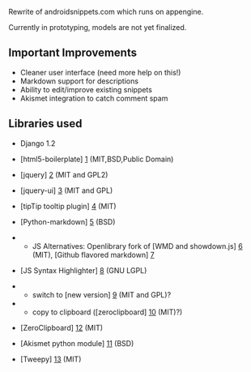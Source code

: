 Rewrite of androidsnippets.com which runs on appengine.

Currently in prototyping, models are not yet finalized.

Important Improvements
----------------------

* Cleaner user interface (need more help on this!)
* Markdown support for descriptions
* Ability to edit/improve existing snippets
* Akismet integration to catch comment spam

Libraries used
--------------

* Django 1.2
* [html5-boilerplate] [1] (MIT,BSD,Public Domain)
* [jquery] [2] (MIT and GPL2)
* [jquery-ui] [3] (MIT and GPL)
* [tipTip tooltip plugin] [4] (MIT)
* [Python-markdown] [5] (BSD)
* * JS Alternatives: Openlibrary fork of [WMD and showdown.js] [6] (MIT), [Github flavored markdown] [7]
* [JS Syntax Highlighter] [8] (GNU LGPL)
* * switch to [new version] [9] (MIT and GPL)?
* * copy to clipboard ([zeroclipboard] [10] (MIT)?)
* [ZeroClipboard] [12] (MIT)
* [Akismet python module] [11] (BSD)
* [Tweepy] [13] (MIT)

   [1]: https://github.com/paulirish/html5-boilerplate
   [2]: http://jquery.com/
   [3]: http://jqueryui.com/
   [4]: http://code.drewwilson.com/entry/tiptip-jquery-plugin 
   [5]: http://www.freewisdom.org/projects/python-markdown/
   [6]: https://github.com/abgrilo/wmd
   [7]: https://github.com/github/github-flavored-markdown/blob/gh-pages/scripts/showdown.js
   [8]: http://code.google.com/p/syntaxhighlighter   
   [9]: http://alexgorbatchev.com/SyntaxHighlighter
   [10]: http://code.google.com/p/zeroclipboard
   [11]: http://kemayo.wordpress.com/2005/12/02/akismet-py
   [12]: http://code.google.com/p/zeroclipboard
   [13]: https://github.com/joshthecoder/tweepy